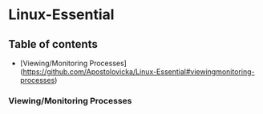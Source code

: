 # Linux-Essential

## Table of contents
* [Viewing/Monitoring Processes] (https://github.com/Apostolovicka/Linux-Essential#viewingmonitoring-processes)

### Viewing/Monitoring Processes
